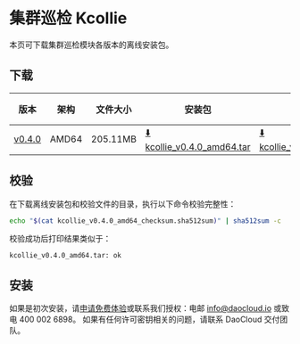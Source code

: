 # 集群巡检 Kcollie

本页可下载集群巡检模块各版本的离线安装包。

## 下载

| 版本                                           | 架构  | 文件大小 | 安装包                                                                                                                          | 校验文件                                                                                                                                                      | 更新日期   |
| ---------------------------------------------- | ----- | -------- | ------------------------------------------------------------------------------------------------------------------------------- | ------------------------------------------------------------------------------------------------------------------------------------------------------------- | ---------- |
| [v0.4.0](../../kcollie/intro/release-notes.md) | AMD64 | 205.11MB | [:arrow_down: kcollie_v0.4.0_amd64.tar](https://qiniu-download-public.daocloud.io/DaoCloud_Enterprise/kcollie_v0.4.0_amd64.tar) | [:arrow_down: kcollie_v0.4.0_amd64_checksum.sha512sum](https://qiniu-download-public.daocloud.io/DaoCloud_Enterprise/kcollie_v0.4.0_amd64_checksum.sha512sum) | 2023-08-08 |

## 校验

在下载离线安装包和校验文件的目录，执行以下命令校验完整性：

```sh
echo "$(cat kcollie_v0.4.0_amd64_checksum.sha512sum)" | sha512sum -c
```

校验成功后打印结果类似于：

```none
kcollie_v0.4.0_amd64.tar: ok
```

## 安装

如果是初次安装，请[申请免费体验](../../dce/license0.md)或联系我们授权：电邮 info@daocloud.io 或致电 400 002 6898。
如果有任何许可密钥相关的问题，请联系 DaoCloud 交付团队。
